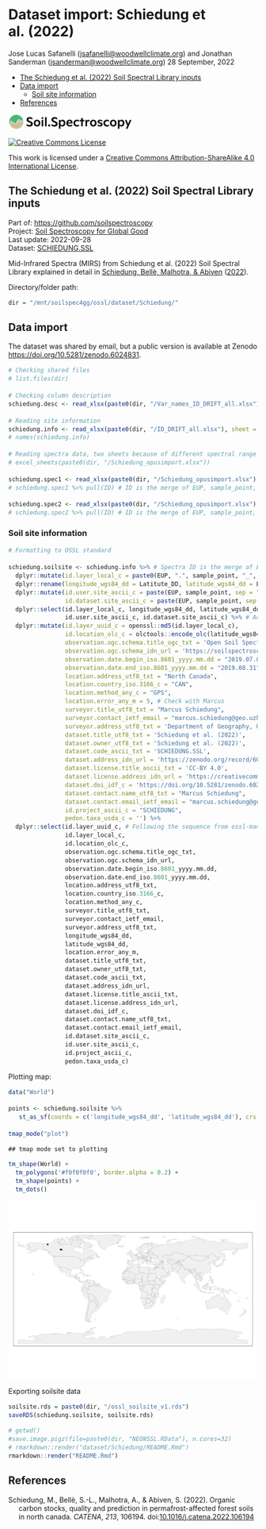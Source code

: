Dataset import: Schiedung et al. (2022)
================
Jose Lucas Safanelli (<jsafanelli@woodwellclimate.org>) and Jonathan
Sanderman (<jsanderman@woodwellclimate.org>)
28 September, 2022



-   [The Schiedung et al. (2022) Soil Spectral Library
    inputs](#the-schiedung-et-al-2022-soil-spectral-library-inputs)
-   [Data import](#data-import)
    -   [Soil site information](#soil-site-information)
-   [References](#references)

[<img src="../../img/soilspec4gg-logo_fc.png" alt="SoilSpec4GG logo" width="250"/>](https://soilspectroscopy.org/)

[<img alt="Creative Commons License" style="border-width:0" src="https://i.creativecommons.org/l/by-sa/4.0/88x31.png" />](http://creativecommons.org/licenses/by-sa/4.0/)

This work is licensed under a [Creative Commons Attribution-ShareAlike
4.0 International
License](http://creativecommons.org/licenses/by-sa/4.0/).

## The Schiedung et al. (2022) Soil Spectral Library inputs

Part of: <https://github.com/soilspectroscopy>  
Project: [Soil Spectroscopy for Global
Good](https://soilspectroscopy.org)  
Last update: 2022-09-28  
Dataset:
[SCHIEDUNG.SSL](https://soilspectroscopy.github.io/ossl-manual/soil-spectroscopy-tools-and-users.html)

Mid-Infrared Spectra (MIRS) from Schiedung et al. (2022) Soil Spectral
Library explained in detail in [Schiedung, Bellè, Malhotra, &
Abiven](#ref-Schiedung2022) ([2022](#ref-Schiedung2022)).

Directory/folder path:

``` r
dir = "/mnt/soilspec4gg/ossl/dataset/Schiedung/"
```

## Data import

The dataset was shared by email, but a public version is available at
Zenodo <https://doi.org/10.5281/zenodo.6024831>.

``` r
# Checking shared files
# list.files(dir)

# Checking column description
schiedung.desc <- read_xlsx(paste0(dir, "/Var_names_ID_DRIFT_all.xlsx"), sheet = 1)

# Reading site information
schiedung.info <- read_xlsx(paste0(dir, "/ID_DRIFT_all.xlsx"), sheet = 1)
# names(schiedung.info)

# Reading spectra data, two sheets because of different spectral range
# excel_sheets(paste0(dir, "/Schiedung_opusimport.xlsx")) 

schiedung.spec1 <- read_xlsx(paste0(dir, "/Schiedung_opusimport.xlsx"), sheet = 1)
# schiedung.spec1 %>% pull(ID) # ID is the merge of EUP, sample_point, and increment

schiedung.spec2 <- read_xlsx(paste0(dir, "/Schiedung_opusimport.xlsx"), sheet = 2)
# schiedung.spec2 %>% pull(ID) # ID is the merge of EUP, sample_point, and increment
```

### Soil site information

``` r
# Formatting to OSSL standard

schiedung.soilsite <- schiedung.info %>% # Spectra ID is the merge of EUP, sample_point, and increment
  dplyr::mutate(id.layer_local_c = paste0(EUP, ".", sample_point, "_", increment), .before = 1) %>%
  dplyr::rename(longitude_wgs84_dd = Latitute_DD, latitude_wgs84_dd = Longitute_DD) %>% # Author confused columns
  dplyr::mutate(id.user.site_ascii_c = paste(EUP, sample_point, sep = "."), # Unique locations
                id.dataset.site_ascii_c = paste(EUP, sample_point, sep = ".")) %>%
  dplyr::select(id.layer_local_c, longitude_wgs84_dd, latitude_wgs84_dd,
                id.user.site_ascii_c, id.dataset.site_ascii_c) %>% # Adding missing metadata
  dplyr::mutate(id.layer_uuid_c = openssl::md5(id.layer_local_c),
                id.location_olc_c = olctools::encode_olc(latitude_wgs84_dd, longitude_wgs84_dd, 10),
                observation.ogc.schema.title_ogc_txt = 'Open Soil Spectroscopy Library',
                observation.ogc.schema_idn_url = 'https://soilspectroscopy.github.io',
                observation.date.begin_iso.8601_yyyy.mm.dd = "2019.07.01",
                observation.date.end_iso.8601_yyyy.mm.dd = "2019.08.31",
                location.address_utf8_txt = "North Canada",
                location.country_iso.3166_c = "CAN",
                location.method_any_c = "GPS",
                location.error_any_m = 5, # Check with Marcus
                surveyor.title_utf8_txt = "Marcus Schiedung",
                surveyor.contact_ietf_email = "marcus.schiedung@geo.uzh.ch",
                surveyor.address_utf8_txt = 'Department of Geography, University of Zurich, Winterthurerstrasse 190, 8057 Zurich, Switzerland',
                dataset.title_utf8_txt = 'Schiedung et al. (2022)',
                dataset.owner_utf8_txt = 'Schiedung et al. (2022)',
                dataset.code_ascii_txt = 'SCHIEDUNG.SSL',
                dataset.address_idn_url = 'https://zenodo.org/record/6024831',
                dataset.license.title_ascii_txt = 'CC-BY 4.0',
                dataset.license.address_idn_url = 'https://creativecommons.org/licenses/by/4.0/legalcode',
                dataset.doi_idf_c = 'https://doi.org/10.5281/zenodo.6024831',
                dataset.contact.name_utf8_txt = "Marcus Schiedung",
                dataset.contact.email_ietf_email = "marcus.schiedung@geo.uzh.ch",
                id.project_ascii_c = "SCHIEDUNG",
                pedon.taxa_usda_c = '') %>%
  dplyr::select(id.layer_uuid_c, # Following the sequence from ossl-manual
                id.layer_local_c,
                id.location_olc_c,
                observation.ogc.schema.title_ogc_txt,
                observation.ogc.schema_idn_url,
                observation.date.begin_iso.8601_yyyy.mm.dd,
                observation.date.end_iso.8601_yyyy.mm.dd,
                location.address_utf8_txt,
                location.country_iso.3166_c,
                location.method_any_c,
                surveyor.title_utf8_txt,
                surveyor.contact_ietf_email,
                surveyor.address_utf8_txt,
                longitude_wgs84_dd,
                latitude_wgs84_dd,
                location.error_any_m,
                dataset.title_utf8_txt,
                dataset.owner_utf8_txt,
                dataset.code_ascii_txt,
                dataset.address_idn_url,
                dataset.license.title_ascii_txt,
                dataset.license.address_idn_url,
                dataset.doi_idf_c,
                dataset.contact.name_utf8_txt,
                dataset.contact.email_ietf_email,
                id.dataset.site_ascii_c,
                id.user.site_ascii_c,
                id.project_ascii_c,
                pedon.taxa_usda_c)
```

Plotting map:

``` r
data("World")

points <- schiedung.soilsite %>%
   st_as_sf(coords = c('longitude_wgs84_dd', 'latitude_wgs84_dd'), crs = 4326)

tmap_mode("plot")
```

    ## tmap mode set to plotting

``` r
tm_shape(World) +
  tm_polygons('#f0f0f0f0', border.alpha = 0.2) +
  tm_shape(points) +
  tm_dots()
```

![](README_files/figure-gfm/unnamed-chunk-40-1.png)<!-- -->

Exporting soilsite data

``` r
soilsite.rds = paste0(dir, "/ossl_soilsite_v1.rds")
saveRDS(schiedung.soilsite, soilsite.rds)
```

<!-- ### Soil lab information -->
<!-- Harmonization function: -->
<!-- ```{r} -->
<!-- names(schiedung.info) -->
<!-- in.names = c("BD_bulk", "BD_fine", -->
<!--              "TN", "TC", "SOC", "pH_CaCl2_site", -->
<!--              "eff_CEC_site", "clay_site", "silt_site", "sand_site") -->
<!-- out.name = c("bd.core_iso.11272.2017_gcm3", "bd.od_usda.3b2_gcm3", -->
<!--              "n.tot_iso.13878.1998_wpct", "c.tot_iso.10694.1995_wpct", -->
<!--              "ph.cacl2_usda.4c1_index", "ph.h2o_usda.4c1_index", "ec.w_usda.4f1_dsm", "gyp_usda.4e2_wpct", -->
<!--              "caco3_usda.4e1_wpct", "ca.ext_usda.4b1_cmolkg", "k.ext_usda.4b1_cmolkg", -->
<!--              "mg.ext_usda.4b1_cmolkg", "na.ext_usda.4b1_cmolkg", "cec.ext_usda.4b1_cmolkg", -->
<!--              "sum.bases_4b4b2a_cmolkg", "ecec_usda.4b4_cmolkg", "al.kcl_usda.4b3_cmolkg", -->
<!--              "fe.kcl_usda.4b3_mgkg", "c.tot_usda.4h2_wpct", "n.tot_usda.4h2_wpct", -->
<!--              "s.tot_usda.4h2_wpct", "oc_usda.calc_wpct", "bd.od_usda.3b2_gcm3", -->
<!--              "sand.tot_usda.3a1_wpct", "silt.tot_usda.3a1_wpct", "clay.tot_usda.3a1_wpct") -->
<!-- schiedung.soillab <- schiedung.info %>% # Spectra ID is the merge of EUP, sample_point, and increment -->
<!--   dplyr::mutate(id.layer_local_c = paste0(EUP, ".", sample_point, "_", increment), .before = 1) %>% -->
<!--   tidyr::separate(increment, into = c("layer.upper.depth_usda_cm", "layer.lower.depth_usda_cm"), sep = "-") %>% -->
<!--   dplyr::mutate(layer.upper.depth_usda_cm = as.numeric(layer.upper.depth_usda_cm), -->
<!--                 layer.lower.depth_usda_cm = as.numeric(layer.lower.depth_usda_cm)) %>% -->
<!--   dplyr::select(id.layer_local_c, layer.upper.depth_usda_cm, layer.lower.depth_usda_cm) %>% -->
<!-- ## compare values -->
<!-- summary(neon.soillab$carbonTot) -->
<!-- summary(neon.soillab$bulkDensExclCoarseFrag) ## some very high BD? -->
<!-- summary(neon.soillab$clayTotal) -->
<!-- summary(neon.soillab$sandTotal) -->
<!-- fun.lst = as.list(rep("x*1", length(in.name))) -->
<!-- fun.lst[[which(in.name=="carbonTot")]] = "x/10" -->
<!-- fun.lst[[which(in.name=="nitrogenTot")]] = "x/10" -->
<!-- fun.lst[[which(in.name=="sulfurTot")]] = "x/10" -->
<!-- fun.lst[[which(in.name=="finalOC")]] = "x/10" -->
<!-- fun.lst[[which(in.name=="gypsumConc")]] = "x/10" -->
<!-- fun.lst[[which(in.name=="caco3Conc")]] = "x/10" -->
<!-- ## save translation rules: -->
<!-- #View(data.frame(in.name, out.name, unlist(fun.lst))) -->
<!-- write.csv(data.frame(in.name, out.name, unlist(fun.lst)), "./neon_soilab_transvalues.csv") -->
<!-- neon.soil.f = transvalues(neon.soillab, out.name, in.name, fun.lst) -->
<!-- neon.soil.f$wpg2_usda.3a2_wpct = rowSums(neon.soil[,c("coarseFrag2To5", "coarseFrag5To20")], na.rm=TRUE) -->
<!-- ``` -->
<!-- Exporting the table: -->
<!-- ```{r} -->
<!-- neon.soil.f$id.layer_local_c = neon.soil$id.layer_local_c -->
<!-- neon.soil.f$id.layer_uuid_c = neon.soil$id.layer_uuid_c -->
<!-- neon.soil.f$sample.doi_idf_c = "10.3390/s20236729" -->
<!-- neon.soil.f$sample.contact.name_utf8_txt = "Jonathan Sanderman" -->
<!-- neon.soil.f$sample.contact.email_ietf_email = "jsanderman@woodwellclimate.org" -->
<!-- x.na = soilab.name[which(!soilab.name %in% names(neon.soil.f))] -->
<!-- if(length(x.na)>0){ for(i in x.na){ neon.soil.f[,i] <- NA } } -->
<!-- soilab.rds = paste0(dir, "ossl_soillab_v1.rds") -->
<!-- if(!file.exists(soilab.rds)){ -->
<!--   saveRDS.gz(neon.soil.f[,soilab.name], soilab.rds) -->
<!-- } -->
<!-- ``` -->
<!-- ### Mid-infrared spectroscopy data -->
<!-- Mid-infrared (MIR) soil spectroscopy raw data (<https://doi.org/10.5281/zenodo.4351254>): -->
<!-- ```{r} -->
<!-- ## 2 repetitions / different wavelengths -->
<!-- neon.mir = vroom::vroom(paste0(dir, "NEON_Woodwell.csv")) -->
<!-- ## For some reasons there are only 304 rows but import leads to 333 -->
<!-- neon.soil = neon.mir[1:304,1:94] -->
<!-- ## Already in KSSL! -->
<!-- #neon.mir2 = vroom::vroom(paste0(dir, "NEON_KSSL.csv"))[1:304,95:ncol(neon.mir2)] -->
<!-- #names(neon.mir2) = paste0("X", names(neon.mir2)) -->
<!-- #dim(neon.mir2) -->
<!-- ## different wavelengths? -->
<!-- #summary(!names(neon.mir)[95:100] %in% paste0("X", names(neon.mir2))) -->
<!-- neon.mir = neon.mir[1:304,95:ncol(neon.mir)] -->
<!-- dim(neon.mir) -->
<!-- ``` -->
<!-- Resampling the MIR spectra from the original window size to 2 cm-1 in `neon.abs`.  -->
<!-- Detect any problems: -->
<!-- ```{r} -->
<!-- wav.mir = as.numeric(gsub("X", "", names(neon.mir))) -->
<!-- #wav2.mir = as.numeric(gsub("X", "", names(neon.mir2))) -->
<!-- #summary(wav2.mir); summary(wav2.mir) -->
<!-- # Creating a matrix with only spectral values to resample it -->
<!-- neon.mir.spec = as.matrix(neon.mir) -->
<!-- #neon2.mir.spec = as.matrix(neon.mir2) -->
<!-- colnames(neon.mir.spec) = wav.mir -->
<!-- #colnames(neon2.mir.spec) = wav2.mir -->
<!-- ## remove values out of range -->
<!-- #na.lst = rowSums(neon.mir) -->
<!-- #str(which(is.na(na.lst))) -->
<!-- samples.na.gaps = apply(neon.mir.spec, 1, FUN=function(j){ round(100*sum(is.na(j))/length(j), 3)})  -->
<!-- samples.negative = apply(neon.mir.spec, 1, FUN=function(j){ round(100*sum(j <= 0, na.rm=TRUE)/length(j), 3) }) -->
<!-- sum(samples.negative>0) -->
<!-- samples.extreme = apply(neon.mir.spec, 1, FUN=function(j){ round(100*sum(j >= 3, na.rm=TRUE)/length(j), 3) }) -->
<!-- sum(samples.extreme>0) -->
<!-- ``` -->
<!-- ```{r} -->
<!-- neon.mir.f = prospectr::resample(neon.mir.spec, wav.mir, seq(600, 4000, 2)) -->
<!-- #neon2.mir = prospectr::resample(neon2.mir.spec, wav2.mir, seq(600, 4000, 2)) -->
<!-- #neonA.mir = plyr::rbind.fill(as.data.frame(neon.mir), as.data.frame(neon2.mir)) -->
<!-- neon.mir.f = round(as.data.frame(neon.mir.f)*1000) -->
<!-- mir.n = paste0("scan_mir.", seq(600, 4000, 2), "_abs") -->
<!-- colnames(neon.mir.f) = mir.n -->
<!-- neon.mir.f$id.layer_local_c = neon.soil$horizonID #rep(neon.soil$horizonID, 2) -->
<!-- neon.mir.f$id.layer_uuid_c = plyr::join(neon.mir.f["id.layer_local_c"], neon.soil.f[c("id.layer_local_c","id.layer_uuid_c")], match="first")$id.layer_uuid_c -->
<!-- summary(is.na(neon.mir.f$id.layer_uuid_c)) -->
<!-- neon.mir.f$id.scan_local_c = paste0("WCR.", neon.soil$kssl_smp_id) #c(paste0("WCR.", neon.soil$kssl_smp_id), paste0("KSSL.", neon.soil$kssl_smp_id)) -->
<!-- ``` -->
<!-- Plotting MIR spectra to see if there are still maybe negative values in the table: -->
<!-- ```{r} -->
<!-- matplot(y=as.vector(t(neon.mir.f[100,mir.n])), x=seq(600, 4000, 2), -->
<!--         ylim = c(0,3000), -->
<!--         type = 'l',  -->
<!--         xlab = "Wavelength",  -->
<!--         ylab = "Absorbance" -->
<!--         ) -->
<!-- ``` -->
<!-- Export final MIR table: -->
<!-- ```{r} -->
<!-- neon.mir.f$id.scan_uuid_c = openssl::md5(make.unique(paste0("NEON", neon.mir.f$id.scan_local_c))) -->
<!-- neon.mir.f$model.name_utf8_txt = "Bruker Vertex 70 with HTS-XT accessory" -->
<!-- neon.mir.f$model.code_any_c = "Bruker_Vertex_70.HTS.XT" -->
<!-- neon.mir.f$method.light.source_any_c = "" -->
<!-- neon.mir.f$method.preparation_any_c = "" -->
<!-- neon.mir.f$scan.file_any_c = "" -->
<!-- neon.mir.f$scan.date.begin_iso.8601_yyyy.mm.dd = as.Date("2019-01-01") -->
<!-- neon.mir.f$scan.date.end_iso.8601_yyyy.mm.dd = as.Date("2020-08-01") -->
<!-- neon.mir.f$scan.license.title_ascii_txt = "CC-BY" -->
<!-- neon.mir.f$scan.license.address_idn_url = "https://creativecommons.org/licenses/by/4.0/" -->
<!-- neon.mir.f$scan.doi_idf_c = "10.3390/s20236729" -->
<!-- neon.mir.f$scan.contact.name_utf8_txt = "Jonathan Sanderman" -->
<!-- neon.mir.f$scan.contact.email_ietf_email = "jsanderman@woodwellclimate.org" -->
<!-- neon.mir.f$scan.mir.nafreq_ossl_pct = samples.na.gaps -->
<!-- neon.mir.f$scan.mir.negfreq_ossl_pct = samples.negative -->
<!-- neon.mir.f$scan.mir.extfreq_ossl_pct = samples.extreme -->
<!-- ``` -->
<!-- Save to RDS file: -->
<!-- ```{r} -->
<!-- x.na = mir.name[which(!mir.name %in% names(neon.mir.f))] -->
<!-- if(length(x.na)>0){ for(i in x.na){ neon.mir.f[,i] <- NA } } -->
<!-- mir.rds = paste0(dir, "ossl_mir_v1.rds") -->
<!-- if(!file.exists(mir.rds)){ -->
<!--   saveRDS.gz(neon.mir.f[,mir.name], mir.rds) -->
<!-- } -->
<!-- ``` -->
<!-- ### Quality control -->
<!-- Check if some points don't have any spectral scans: -->
<!-- ```{r} -->
<!-- mis.r = neon.mir.f$id.layer_uuid_c %in% neon.site$id.layer_uuid_c -->
<!-- summary(mis.r) -->
<!-- ## All OK -->
<!-- ``` -->
<!-- ### Distribution of points -->
<!-- We can plot an world map showing distribution of the sampling locations -->
<!-- for the NEON points. -->
<!-- ```{r, neon.pnts_sites} -->
<!-- neon.map = NULL -->
<!-- mapWorld = borders('state', colour = 'gray50', fill = 'gray50') -->
<!-- neon.map = ggplot() + mapWorld -->
<!-- neon.map = neon.map + geom_point(aes(x=neon.site$longitude_wgs84_dd, y=neon.site$latitude_wgs84_dd), color = 'blue', shape = 18, size=.9) -->
<!-- neon.map -->
<!-- ``` -->
<!-- Fig.  1: The NEON soil archive locations of sites across the USA. -->

``` r
# getwd()
#save.image.pigz(file=paste0(dir, "NEONSSL.RData"), n.cores=32)
# rmarkdown::render("dataset/Schiedung/README.Rmd")
rmarkdown::render("README.Rmd")
```

## References

<div id="refs" class="references csl-bib-body hanging-indent"
line-spacing="2">

<div id="ref-Schiedung2022" class="csl-entry">

Schiedung, M., Bellè, S.-L., Malhotra, A., & Abiven, S. (2022). Organic
carbon stocks, quality and prediction in permafrost-affected forest
soils in north canada. *CATENA*, *213*, 106194.
doi:[10.1016/j.catena.2022.106194](https://doi.org/10.1016/j.catena.2022.106194)

</div>

</div>
